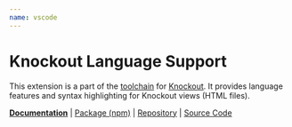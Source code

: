 ```yaml
---
name: vscode
---
```


# Knockout Language Support

<!-- @include docs/parts/packages/vscode/description.md-->

This extension is a part of the [toolchain] for [Knockout]. It provides language features and syntax highlighting for Knockout views (HTML files).

<!-- /include -->

<!-- @include docs/parts/package-nav.md -->

[**Documentation**](https://tscpp.github.io/knuckles) | [Package (npm)](https://npmjs.com/package/@knuckles/vscode) | [Repository](https://github.com/tscpp/knuckles) | [Source Code](https://github.com/tscpp/knuckles/tree/main/packages/vscode)

<!-- /include -->

<!-- @include docs/parts/reference.md -->

[TypeScript]: https://typescriptlang.org
[ESLint]: https://eslint.org
[Knockout]: https://knockoutjs.com
[toolchain]: https://tscpp.github.io/knuckles

<!-- /include -->
